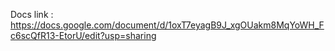Docs link : https://docs.google.com/document/d/1oxT7eyagB9J_xgOUakm8MqYoWH_Fc6scQfR13-EtorU/edit?usp=sharing